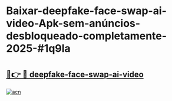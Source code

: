 # Baixar-deepfake-face-swap-ai-video-Apk-sem-anúncios-desbloqueado-completamente-2025-#1q9la

# <h2><a href="https://ainizakaria.my?title=deepfake-face-swap-ai-video&ref=24M">🔗👉 🔴 deepfake-face-swap-ai-video</a></h2>

[![acn](https://github.com/user-attachments/assets/0f9c940e-d8b0-45ae-aac7-cd30a18b3e1c)](https://ainizakaria.my?title=deepfake-face-swap-ai-video&ref=24M)

